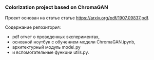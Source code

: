 ### Colorization project based on ChromaGAN

Проект основан на статье статье https://arxiv.org/pdf/1907.09837.pdf.

Содержание репозитория: 
 - pdf отчет о проведенных экспериментах, 
 - основной ноутбук с обучением модели ChromaGAN.ipynb,
 -  архитектурный модуль model.py
 -  и вспомогательные функции utils.py.

